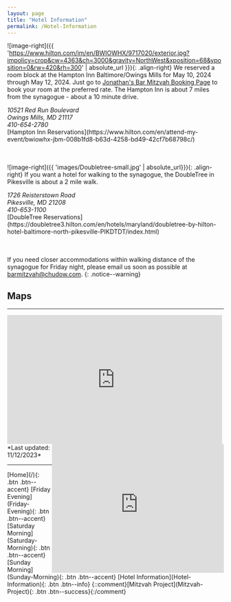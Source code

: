 ```yaml
---
layout: page
title: "Hotel Information"
permalink: /Hotel-Information
---
```


![image-right]({{ 'https://www.hilton.com/im/en/BWIOWHX/9717020/exterior.jpg?impolicy=crop&cw=4363&ch=3000&gravity=NorthWest&xposition=68&yposition=0&rw=420&rh=300' | absolute_url }}){: .align-right}
We reserved a room block at the Hampton Inn Baltimore/Owings Mills for May 10, 2024 through May 12, 2024. Just go to [Jonathan's Bar Mitzvah Booking Page](https://www.hilton.com/en/attend-my-event/bwiowhx-jbm-008b1fd8-b63d-4258-bd49-42cf7b68798c/) to book your room at the preferred rate. The Hampton Inn is about 7 miles from the synagogue - about a 10 minute drive.
<address>
10521 Red Run Boulevard <br /> Owings Mills, MD 21117 <br /> 410-654-2780
</address> 
[Hampton Inn Reservations](https://www.hilton.com/en/attend-my-event/bwiowhx-jbm-008b1fd8-b63d-4258-bd49-42cf7b68798c/) <br /> <br /> <br /> 

![image-right]({{ 'images/Doubletree-small.jpg' | absolute_url}}){: .align-right}
If you want a hotel for walking to the synagogue, the DoubleTree in Pikesville is about a 2 mile walk. 
<address>
1726 Reisterstown Road <br /> Pikesville, MD 21208 <br /> 410-653-1100
</address> 
[DoubleTree Reservations](https://doubletree3.hilton.com/en/hotels/maryland/doubletree-by-hilton-hotel-baltimore-north-pikesville-PIKDTDT/index.html) <br /> 
<br /> <br /> 

If you need closer accommodations within walking distance of the synagogue for Friday night, please email us soon as possible at [barmitzvah@chudow.com](mailto:barmitzvah@chudow.com?subject=Jonathan%20Bar%20Mitzvah).
{: .notice--warning}

## Maps
<hr />
<iframe src="https://www.google.com/maps/embed?pb=!1m28!1m12!1m3!1d24666.17058770497!2d-76.7758451395082!3d39.395367276210656!2m3!1f0!2f0!3f0!3m2!1i1024!2i768!4f13.1!4m13!3e0!4m5!1s0x89c81792461d8fe1%3A0xf1398949cfc98fea!2sHampton%20Inn%20Baltimore%2FOwings%20Mills%2C%2010521%20Red%20Run%20Blvd%2C%20Owings%20Mills%2C%20MD%2021117!3m2!1d39.4033406!2d-76.79712549999999!4m5!1s0x89c810bcdadf6c39%3A0x2c0acef88d2b3d5b!2sChizuk%20Amuno%20Congregation%2C%20Stevenson%20Road%2C%20Pikesville%2C%20MD!3m2!1d39.3922816!2d-76.714266!5e0!3m2!1sen!2sus!4v1698685738569!5m2!1sen!2sus" width="500" height="300" style="border:0;" allowfullscreen="" loading="lazy" referrerpolicy="no-referrer-when-downgrade"></iframe>
<iframe src="https://www.google.com/maps/embed?pb=!1m28!1m12!1m3!1d6167.411410434824!2d-76.7284075800833!3d39.38553758602227!2m3!1f0!2f0!3f0!3m2!1i1024!2i768!4f13.1!4m13!3e2!4m5!1s0x89c819fff9cb969b%3A0xf28af64b84a5bd2a!2sDoubleTree%20by%20Hilton%20Hotel%20Baltimore%20North%20-%20Pikesville%2C%20Reisterstown%20Road%2C%20Pikesville%2C%20MD!3m2!1d39.3825128!2d-76.73352729999999!4m5!1s0x89c810bcdadf6c39%3A0x2c0acef88d2b3d5b!2sChizuk%20Amuno%20Congregation%2C%20Stevenson%20Road%2C%20Pikesville%2C%20MD!3m2!1d39.3922816!2d-76.714266!5e0!3m2!1sen!2sus!4v1698685631693!5m2!1sen!2sus" width="400" height="300" align="right" style="border:0;" allowfullscreen="" loading="lazy" referrerpolicy="no-referrer-when-downgrade"></iframe>

<br /> 
*Last updated: 11/12/2023*

<hr />
[Home](/){: .btn .btn--accent} 
[Friday Evening](Friday-Evening){: .btn .btn--accent} 
[Saturday Morning](Saturday-Morning){: .btn .btn--accent}
[Sunday Morning](Sunday-Morning){: .btn .btn--accent} 
[Hotel Information](Hotel-Information){: .btn .btn--info}
{::comment}[Mitzvah Project](Mitzvah-Project){: .btn .btn--success}{:/comment}
